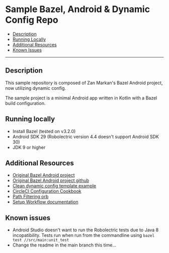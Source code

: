 # Sample Bazel, Android & Dynamic Config Repo

- [Description](#description)
- [Running Locally](#running-locally)
- [Additional Resources](#additional-resources)
- [Known Issues](#known-issues)

---

## Description

This sample repository is composed of Zan Markan's Bazel Android project, now utilizing dynamic config.

The sample project is a minimal Android app written in Kotlin with a Bazel build configuration.

## Running locally

- Install Bazel (tested on v3.2.0)
- Android SDK 29 (Robolectric version 4.4 doesn't support Android SDK 30)
- JDK 9 or higher

## Additional Resources

- [Original Bazel Android project](https://circleci.com/blog/bazel-for-android/)
- [Original Bazel Android project github](https://github.com/zmarkan/bazel-android-cicd-example)
- [Clean dynamic config template example](https://github.com/jsjimenez51/dynamic_config_demo)
- [CircleCI Configuration Cookbook](https://circleci.com/docs/2.0/configuration-cookbook/)
- [Path Filtering orb](https://circleci.com/developer/orbs/orb/circleci/path-filtering)
- [Setup Workflow documentation]()

## Known issues

- Android Studio doesn't want to run the Robolectric tests due to Java 8 incopatibility. Tests run when run from the commandline using `bazel test //src/main:unit_test`
- Change the readme in the main branch this time...
